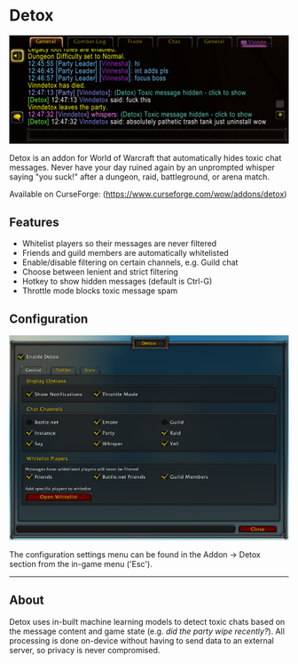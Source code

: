 # Detox

![Chat Screenshot](/images/ChatScreenshot.png?raw=true "Screenshot")

Detox is an addon for World of Warcraft that automatically hides toxic chat messages. Never have your day ruined again by an unprompted whisper saying "you suck!" after a dungeon, raid, battleground, or arena match.

Available on CurseForge: (https://www.curseforge.com/wow/addons/detox)

## Features
- Whitelist players so their messages are never filtered
- Friends and guild members are automatically whitelisted
- Enable/disable filtering on certain channels, e.g. Guild chat
- Choose between lenient and strict filtering
- Hotkey to show hidden messages (default is Ctrl-G)
- Throttle mode blocks toxic message spam

## Configuration

![Configuration Settings](/images/ConfigurationSettings.png?raw=true "Configuration")

The configuration settings menu can be found in the Addon &rarr; Detox section from the in-game menu ('Esc').

* * *

## About

Detox uses in-built machine learning models to detect toxic chats based on the message content and game state (e.g. _did the party wipe recently?_). All processing is done on-device without having to send data to an external server, so privacy is never compromised.
